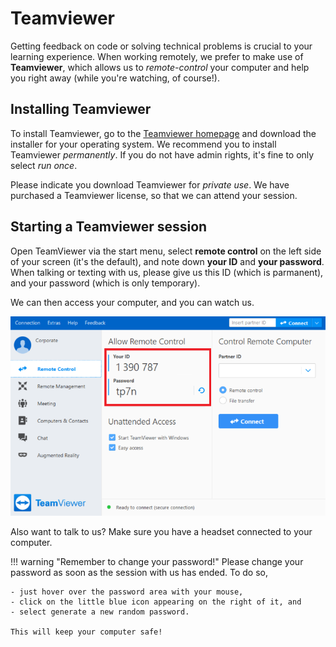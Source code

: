 # Teamviewer

Getting feedback on code or solving technical problems is crucial to your learning experience. 
When working remotely, we prefer to make use of **Teamviewer**,
which allows us to *remote-control* your computer and help you right away (while you're watching, of course!). 

## Installing Teamviewer

To install Teamviewer, go to the [Teamviewer homepage](https://www.teamviewer.com/en/download/windows/) and download the installer for your operating system.
We recommend you to install Teamviewer *permanently*. If you do not have admin rights, it's fine to only select *run once*.

Please indicate you download Teamviewer for *private use*. We have purchased a Teamviewer license, so that we can attend your session.

## Starting a Teamviewer session

Open TeamViewer via the start menu, select **remote control** on the left side of your screen (it's the default), and note down **your ID** and **your password**. When talking or texting with us, please give us this ID (which is parmanent),
and your password (which is only temporary). 

We can then access your computer, and you can watch us.

![Screenshot of Teamviewer](teamviewer.png)

Also want to talk to us? Make sure you have a headset connected to your computer.

!!! warning "Remember to change your password!"
	Please change your password as soon as the session with us has ended. 
	To do so, 
	
	- just hover over the password area with your mouse, 
	- click on the little blue icon appearing on the right of it, and 
	- select generate a new random password.
	
	This will keep your computer safe!
	
